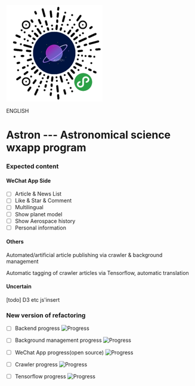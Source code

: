 <img src="./READMESOURCE/qrcode.jpg" alt="qrcode" />  

<a link="./README.md">ENGLISH</a>

# Astron --- Astronomical science wxapp program

### Expected content

#### WeChat App Side

- [ ] Article & News List  
- [ ] Like & Star & Comment  
- [ ] Multilingual
- [ ] Show planet model
- [ ] Show Aerospace history  
- [ ] Personal information

#### Others

Automated/artificial article publishing via crawler & background management  

Automatic tagging of crawler articles via Tensorflow, automatic translation

#### Uncertain

[todo] D3 etc js'insert 

### New version of refactoring

- [ ] Backend progress 
![Progress](http://progressed.io/bar/30)

- [ ] Background management progress 
![Progress](http://progressed.io/bar/0)

- [ ] WeChat App progress(open source)
![Progress](http://progressed.io/bar/0)

- [ ] Crawler progress
![Progress](http://progressed.io/bar/0)

- [ ] Tensorflow progress 
![Progress](http://progressed.io/bar/0)